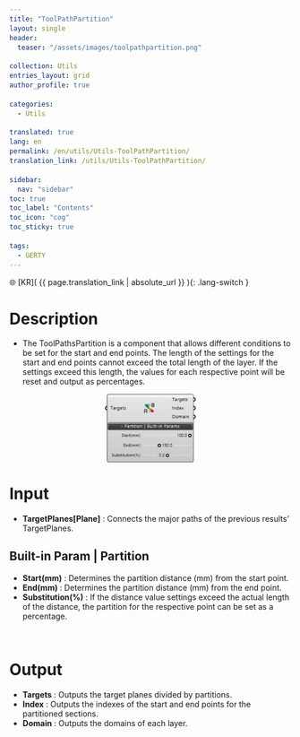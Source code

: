 ```yaml
---
title: "ToolPathPartition"
layout: single
header:
  teaser: "/assets/images/toolpathpartition.png"

collection: Utils
entries_layout: grid
author_profile: true

categories:
  - Utils

translated: true
lang: en
permalink: /en/utils/Utils-ToolPathPartition/
translation_link: /utils/Utils-ToolPathPartition/

sidebar:
  nav: "sidebar"
toc: true
toc_label: "Contents"
toc_icon: "cog"
toc_sticky: true

tags: 
  - GERTY
---
```


🌐 [KR]( {{ page.translation_link | absolute_url }} ){: .lang-switch }

# Description

* The ToolPathsPartition is a component that allows different conditions to be set for the start and end points. The length of the settings for the start and end points cannot exceed the total length of the layer. If the settings exceed this length, the values for each respective point will be reset and output as percentages.

<p align="center">  <img src="/assets/images/toolpathpartition.png" align="center" width="32%"></p>

# Input

* **TargetPlanes[Plane]** : Connects the major paths of the previous results’ TargetPlanes.

## Built-in Param | Partition

* **Start(mm)** : Determines the partition distance (mm) from the start point.  
* **End(mm)** : Determines the partition distance (mm) from the end point.  
* **Substitution(%)** : If the distance value settings exceed the actual length of the distance, the partition for the respective point can be set as a percentage.

<br>

# Output

* **Targets** : Outputs the target planes divided by partitions.  
* **Index** : Outputs the indexes of the start and end points for the partitioned sections. 
* **Domain** : Outputs the domains of each layer.
